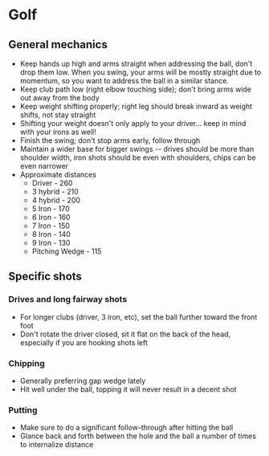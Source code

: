 Golf
====

General mechanics
-----------------

- Keep hands up high and arms straight when addressing the ball, don't drop them low. When you swing, your arms will be mostly straight due to momentum, so you want to address the ball in a similar stance.
- Keep club path low (right elbow touching side); don't bring arms wide out away from the body
- Keep weight shifting properly; right leg should break inward as weight shifts, not stay straight
- Shifting your weight doesn't only apply to your driver... keep in mind with your irons as well!
- Finish the swing; don't stop arms early, follow through
- Maintain a wider base for bigger swings -- drives should be more than shoulder width, iron shots should be even with shoulders, chips can be even narrower
- Approximate distances
    - Driver - 260
    - 3 hybrid - 210
    - 4 hybrid - 200
    - 5 Iron - 170
    - 6 Iron - 160
    - 7 Iron - 150
    - 8 Iron - 140
    - 9 Iron - 130
    - Pitching Wedge - 115

Specific shots
--------------

### Drives and long fairway shots

- For longer clubs (driver, 3 iron, etc), set the ball further toward the front foot
- Don't rotate the driver closed, sit it flat on the back of the head, especially if you are hooking shots left


### Chipping

- Generally preferring gap wedge lately
- Hit well under the ball, topping it will never result in a decent shot


### Putting

- Make sure to do a significant follow-through after hitting the ball
- Glance back and forth between the hole and the ball a number of times to internalize distance
